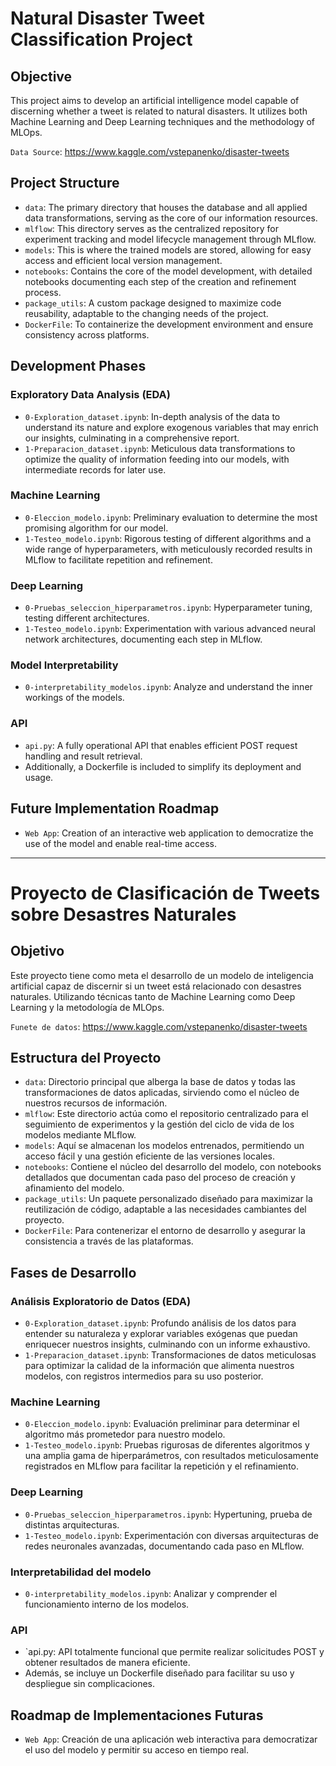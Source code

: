 # Natural Disaster Tweet Classification Project

## Objective

This project aims to develop an artificial intelligence model capable of discerning whether a tweet is related to natural disasters. It utilizes both Machine Learning and Deep Learning techniques and the methodology of MLOps.

`Data Source`: https://www.kaggle.com/vstepanenko/disaster-tweets
    
## Project Structure

- `data`: The primary directory that houses the database and all applied data transformations, serving as the core of our information resources.
- `mlflow`: This directory serves as the centralized repository for experiment tracking and model lifecycle management through MLflow.
- `models`: This is where the trained models are stored, allowing for easy access and efficient local version management.
- `notebooks`: Contains the core of the model development, with detailed notebooks documenting each step of the creation and refinement process.
- `package_utils`: A custom package designed to maximize code reusability, adaptable to the changing needs of the project.
- `DockerFile`: To containerize the development environment and ensure consistency across platforms.

## Development Phases

### Exploratory Data Analysis (EDA)

- `0-Exploration_dataset.ipynb`: In-depth analysis of the data to understand its nature and explore exogenous variables that may enrich our insights, culminating in a comprehensive report.
- `1-Preparacion_dataset.ipynb`: Meticulous data transformations to optimize the quality of information feeding into our models, with intermediate records for later use.

### Machine Learning

- `0-Eleccion_modelo.ipynb`: Preliminary evaluation to determine the most promising algorithm for our model.
- `1-Testeo_modelo.ipynb`: Rigorous testing of different algorithms and a wide range of hyperparameters, with meticulously recorded results in MLflow to facilitate repetition and refinement.

### Deep Learning
- `0-Pruebas_seleccion_hiperparametros.ipynb`: Hyperparameter tuning, testing different architectures.
- `1-Testeo_modelo.ipynb`: Experimentation with various advanced neural network architectures, documenting each step in MLflow.

### Model Interpretability
- `0-interpretability_modelos.ipynb`: Analyze and understand the inner workings of the models.

### API
- `api.py`: A fully operational API that enables efficient POST request handling and result retrieval.
- Additionally, a Dockerfile is included to simplify its deployment and usage.

## Future Implementation Roadmap

- `Web App`: Creation of an interactive web application to democratize the use of the model and enable real-time access.


-----------------------------------------------------------------------------------------------------------------------------------------------------------------------------------------------------------------------------------------------------------------------------------------------------------------
# Proyecto de Clasificación de Tweets sobre Desastres Naturales

## Objetivo

Este proyecto tiene como meta el desarrollo de un modelo de inteligencia artificial capaz de discernir si un tweet está relacionado con desastres naturales. Utilizando técnicas tanto de Machine Learning como Deep Learning y la metodología de MLOps.

`Funete de datos`: https://www.kaggle.com/vstepanenko/disaster-tweets
    
## Estructura del Proyecto

- `data`: Directorio principal que alberga la base de datos y todas las transformaciones de datos aplicadas, sirviendo como el núcleo de nuestros recursos de información.
- `mlflow`: Este directorio actúa como el repositorio centralizado para el seguimiento de experimentos y la gestión del ciclo de vida de los modelos mediante MLflow.
- `models`: Aquí se almacenan los modelos entrenados, permitiendo un acceso fácil y una gestión eficiente de las versiones locales.
- `notebooks`: Contiene el núcleo del desarrollo del modelo, con notebooks detallados que documentan cada paso del proceso de creación y afinamiento del modelo.
- `package_utils`: Un paquete personalizado diseñado para maximizar la reutilización de código, adaptable a las necesidades cambiantes del proyecto.
- `DockerFile`: Para contenerizar el entorno de desarrollo y asegurar la consistencia a través de las plataformas.

## Fases de Desarrollo

### Análisis Exploratorio de Datos (EDA)

- `0-Exploration_dataset.ipynb`: Profundo análisis de los datos para entender su naturaleza y explorar variables exógenas que puedan enriquecer nuestros insights, culminando con un informe exhaustivo.
- `1-Preparacion_dataset.ipynb`: Transformaciones de datos meticulosas para optimizar la calidad de la información que alimenta nuestros modelos, con registros intermedios para su uso posterior.

### Machine Learning

- `0-Eleccion_modelo.ipynb`: Evaluación preliminar para determinar el algoritmo más prometedor para nuestro modelo.
- `1-Testeo_modelo.ipynb`: Pruebas rigurosas de diferentes algoritmos y una amplia gama de hiperparámetros, con resultados meticulosamente registrados en MLflow para facilitar la repetición y el refinamiento.

### Deep Learning

- `0-Pruebas_seleccion_hiperparametros.ipynb`: Hypertuning, prueba de distintas arquitecturas.
- `1-Testeo_modelo.ipynb`: Experimentación con diversas arquitecturas de redes neuronales avanzadas, documentando cada paso en MLflow.

### Interpretabilidad del modelo

- `0-interpretability_modelos.ipynb`: Analizar y comprender el funcionamiento interno de los modelos.

### API
- `api.py: API totalmente funcional que permite realizar solicitudes POST y obtener resultados de manera eficiente.
- Además, se incluye un Dockerfile diseñado para facilitar su uso y despliegue sin complicaciones.
  
## Roadmap de Implementaciones Futuras

- `Web App`: Creación de una aplicación web interactiva para democratizar el uso del modelo y permitir su acceso en tiempo real.
